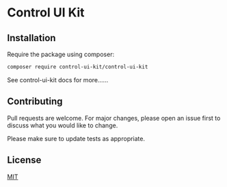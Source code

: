 # Control UI Kit

## Installation

Require the package using composer:

```bash
composer require control-ui-kit/control-ui-kit
```

See control-ui-kit docs for more......

## Contributing
Pull requests are welcome. For major changes, please open an issue first to discuss what you would like to change.

Please make sure to update tests as appropriate.

## License
[MIT](./LICENSE.md)

